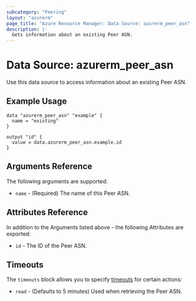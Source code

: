 ```yaml
---
subcategory: "Peering"
layout: "azurerm"
page_title: "Azure Resource Manager: Data Source: azurerm_peer_asn"
description: |-
  Gets information about an existing Peer ASN.
---
```


# Data Source: azurerm_peer_asn

Use this data source to access information about an existing Peer ASN.

## Example Usage

```hcl
data "azurerm_peer_asn" "example" {
  name = "existing"
}

output "id" {
  value = data.azurerm_peer_asn.example.id
}
```

## Arguments Reference

The following arguments are supported:

* `name` - (Required) The name of this Peer ASN.

## Attributes Reference

In addition to the Arguments listed above - the following Attributes are exported: 

* `id` - The ID of the Peer ASN.

## Timeouts

The `timeouts` block allows you to specify [timeouts](https://www.terraform.io/docs/configuration/resources.html#timeouts) for certain actions:

* `read` - (Defaults to 5 minutes) Used when retrieving the Peer ASN.
